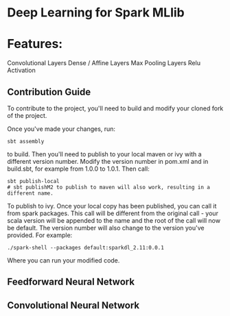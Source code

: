 # Deep Learning for Spark MLlib

# Features:
Convolutional Layers
Dense / Affine Layers
Max Pooling Layers
Relu Activation


## Contribution Guide
 To contribute to the project, you'll need to build and modify your cloned fork of the project. 
 
 Once you've made your changes, run:
 ```
 sbt assembly
 ```
 to build. Then you'll need to publish to your local maven or ivy with a different version number. Modify the version number in pom.xml and in build.sbt, for example from 1.0.0 to 1.0.1. Then call:
 ```
 sbt publish-local
 # sbt publishM2 to publish to maven will also work, resulting in a different name.
 ```
 To publish to ivy. 
 Once your local copy has been published, you can call it from spark packages. This call will be different from the original call - your scala version will be appended to the name and the root of the call will now be default. The version number will also change to the version you've provided. For example:
 ```
 ./spark-shell --packages default:sparkdl_2.11:0.0.1
 ```
 Where you can run your modified code.

 ## Feedforward Neural Network

 ## Convolutional Neural Network

 